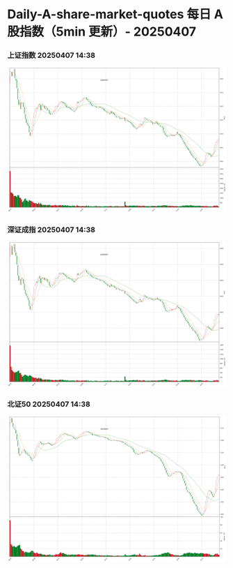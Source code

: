 
# Daily-A-share-market-quotes 每日 A 股指数（5min 更新）- 20250407

### 上证指数 20250407 14:38
![](./fig/2025/4/20250407-sh000001.png)

### 深证成指 20250407 14:38
![](./fig/2025/4/20250407-sz399001.png)

### 北证50 20250407 14:38
![](./fig/2025/4/20250407-bj899050.png)
